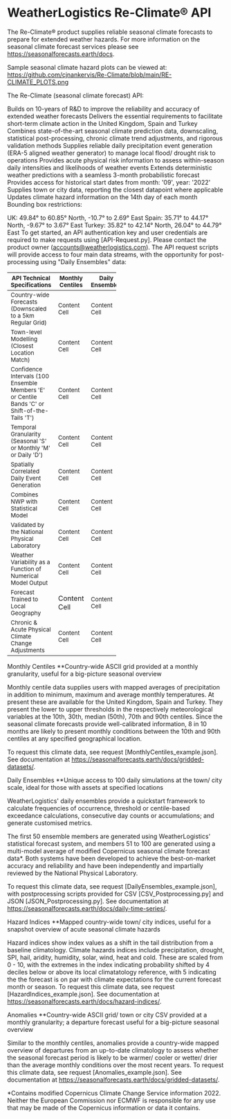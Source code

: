 # WeatherLogistics Re-Climate® API

The Re-Climate® product supplies reliable seasonal climate forecasts to prepare for extended weather hazards. For more information on the seasonal climate forecast services please see https://seasonalforecasts.earth/docs.

Sample seasonal climate hazard plots can be viewed at: https://github.com/cjnankervis/Re-Climate/blob/main/RE-CLIMATE_PLOTS.png

The Re-Climate (seasonal climate forecast) API:

Builds on 10-years of R&D to improve the reliability and accuracy of extended weather forecasts
Delivers the essential requirements to facilitate short-term climate action in the United Kingdom, Spain and Turkey
Combines state-of-the-art seasonal climate prediction data, downscaling, statistical post-processing, chronic climate trend adjustments, and rigorous validation methods
Supplies reliable daily precipitation event generation (ERA-5 aligned weather generator) to manage local flood/ drought risk to operations
Provides acute physical risk information to assess within-season daily intensities and likelihoods of weather events
Extends deterministic weather predictions with a seamless 3-month probabilistic forecast
Provides access for historical start dates from month: '09', year: '2022'
Supplies town or city data, reporting the closest datapoint where applicable
Updates climate hazard information on the 14th day of each month
Bounding box restrictions:

UK: 49.84° to 60.85° North, -10.7° to 2.69° East
Spain: 35.71° to 44.17° North, -9.67° to 3.67° East
Turkey: 35.82° to 42.14° North, 26.04° to 44.79° East
To get started, an API authentication key and user credentials are required to make requests using [API-Request.py]. Please contact the product owner (accounts@weatherlogistics.com). The API request scripts will provide access to four main data streams, with the opportunity for post-processing using "Daily Ensembles" data:

<style>
    table {
        width: 50%;
    }
</style>

|<sub>API Technical Specifications</sub> | <sub>Monthly Centiles</sub> | <sub>Daily Ensembles</sub> | <sub>Hazard Indices</sub> | <sub>Anomalies</sub> |
| ------------- | ------------- | ------------- | ------------- | ------------- |
| <sub>Country-wide Forecasts (Downscaled to a 5km Regular Grid)</sub> | <sub>Content Cell</sub>  | <sub>Content Cell</sub>  | <sub>Content Cell</sub>  | <sub>Content Cell</sub>  |
| <sub>Town-level Modelling (Closest Location Match)</sub> | <sub>Content Cell</sub>  | <sub>Content Cell</sub>  | <sub>Content Cell</sub>  | <sub>Content Cell</sub>  |
| <sub>Confidence Intervals (100 Ensemble Members  'E' or Centile Bands 'C' or Shift-of-the-Tails 'T')</sub> | <sub>Content Cell</sub>  | <sub>Content Cell</sub>  | <sub>Content Cell</sub>  | <sub>Content Cell</sub>  |
| <sub>Temporal Granularity (Seasonal 'S' or Monthly 'M' or Daily 'D')</sub> | <sub>Content Cell</sub>  | <sub>Content Cell</sub>  | <sub>Content Cell</sub>  | <sub>Content Cell</sub>  |
| <sub>Spatially Correlated Daily Event Generation</sub> | <sub>Content Cell</sub>  | <sub>Content Cell</sub>  | <sub>Content Cell</sub>  | <sub>Content Cell</sub>  |
| <sub>Combines NWP with Statistical Model</sub> | <sub>Content Cell</sub>  | <sub>Content Cell</sub>  | <sub>Content Cell</sub>  | <sub>Content Cell</sub>  |
| <sub>Validated by the National Physical Laboratory</sub> | <sub>Content Cell</sub>  | <sub>Content Cell</sub>  | <sub>Content Cell</sub>  | <sub>Content Cell</sub>  |
| <sub>Weather Variability as a Function of Numerical Model Output</sub> | <sub>Content Cell</sub>  | <sub>Content Cell</sub>  | <sub>Content Cell</sub>  | <sub>Content Cell</sub>  |
| <sub>Forecast Trained to Local Geography</sub> | Content Cell</sub> | <sub>Content Cell</sub>  | <sub>Content Cell</sub>  | <sub>Content Cell</sub>  | <sub>Content Cell</sub>  |
| <sub>Chronic & Acute Physical Climate Change Adjustments</sub> | <sub>Content Cell</sub>  | <sub>Content Cell</sub>  | <sub>Content Cell</sub>  | <sub>Content Cell</sub>  |

Monthly Centiles
**Country-wide ASCII grid provided at a monthly granularity, useful for a big-picture seasonal overview

Monthly centile data supplies users with mapped averages of precipitation in addition to minimum, maximum and average monthly temperatures. At present these are available for the United Kingdom, Spain and Turkey. They present the lower to upper thresholds in the respectively meteorological variables at the 10th, 30th, median (50th), 70th and 90th centiles. Since the seasonal climate forecasts provide well-calibrated information, 8 in 10 months are likely to present monthly conditions between the 10th and 90th centiles at any specified geographical location.

To request this climate data, see request [MonthlyCentiles_example.json]. See documentation at https://seasonalforecasts.earth/docs/gridded-datasets/.

Daily Ensembles
**Unique access to 100 daily simulations at the town/ city scale, ideal for those with assets at specified locations

WeatherLogistics' daily ensembles provide a quickstart framework to calculate frequencies of occurrence, threshold or centile-based exceedance calculations, consecutive day counts or accumulations; and generate customised metrics.

The first 50 ensemble members are generated using WeatherLogistics' statistical forecast system, and members 51 to 100 are generated using a multi-model average of modified Copernicus seasonal climate forecast data*. Both systems have been developed to achieve the best-on-market accuracy and reliability and have been independently and impartially reviewed by the National Physical Laboratory.

To request this climate data, see request [DailyEnsembles_example.json], with postprocessing scripts provided for CSV [CSV_Postprocessing.py] and JSON [JSON_Postprocessing.py]. See documentation at https://seasonalforecasts.earth/docs/daily-time-series/.

Hazard Indices
**Mapped country-wide town/ city indices, useful for a snapshot overview of acute seasonal climate hazards

Hazard indices show index values as a shift in the tail distribution from a baseline climatology. Climate hazards indices include precipitation, drought, SPI, hail, aridity, humidity, solar, wind, heat and cold. These are scaled from 0 - 10, with the extremes in the index indicating probability shifted by 4 deciles below or above its local climatatology reference, with 5 indicating the the forecast is on par with climate expectations for the current forecast month or season. To request this climate data, see request [HazardIndices_example.json]. See documentation at https://seasonalforecasts.earth/docs/hazard-indices/.

Anomalies
**Country-wide ASCII grid/ town or city CSV provided at a monthly granularity; a departure forecast useful for a big-picture seasonal overview

Similar to the monthly centiles, anomalies provide a country-wide mapped overview of departures from an up-to-date climatology to assess whether the seasonal forecast period is likely to be warmer/ cooler or wetter/ drier than the average monthly conditions over the most recent years. To request this climate data, see request [Anomalies_example.json]. See documentation at https://seasonalforecasts.earth/docs/gridded-datasets/.

*Contains modified Copernicus Climate Change Service information 2022. Neither the European Commission nor ECMWF is responsible for any use that may be made of the Copernicus information or data it contains.
